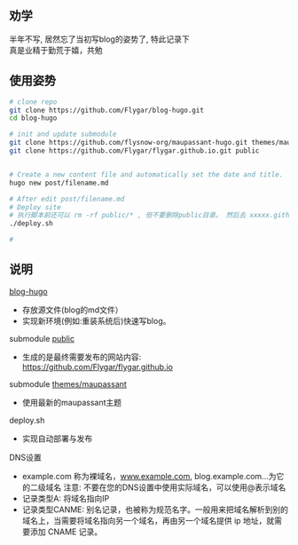 ## 劝学
半年不写, 居然忘了当初写blog的姿势了, 特此记录下  
真是业精于勤荒于嬉，共勉

## 使用姿势
```sh
# clone repo
git clone https://github.com/Flygar/blog-hugo.git
cd blog-hugo

# init and update submodule
git clone https://github.com/flysnow-org/maupassant-hugo.git themes/maupassant
git clone https://github.com/Flygar/flygar.github.io.git public


# Create a new content file and automatically set the date and title.
hugo new post/filename.md

# After edit post/filename.md
# Deploy site
# 执行脚本前还可以 rm -rf public/* , 但不要删除public目录。 然后去 xxxxx.github.io仓库的setting，添加 Custom domain(CNAME)(如果你有域名的话)。
./deploy.sh

# 

```

## 说明
[blog-hugo](https://github.com/Flygar/blog-hugo)
- 存放源文件(blog的md文件）
- 实现新环境(例如:重装系统后)快速写blog。

submodule [public](https://github.com/Flygar/flygar.github.io)
- 生成的是最终需要发布的网站内容: https://github.com/Flygar/flygar.github.io 

submodule [themes/maupassant](https://github.com/flysnow-org/maupassant-hugo)
- 使用最新的maupassant主题

deploy.sh
- 实现自动部署与发布

DNS设置
- example.com 称为裸域名，www.example.com, blog.example.com...为它的二级域名
注意: 不要在您的DNS设置中使用实际域名，可以使用@表示域名
- 记录类型A: 将域名指向IP
- 记录类型CANME: 别名记录，也被称为规范名字。一般用来把域名解析到别的域名上，当需要将域名指向另一个域名，再由另一个域名提供 ip 地址，就需要添加 CNAME 记录。